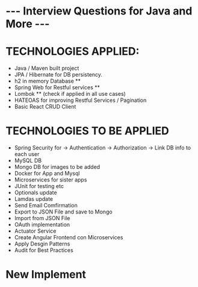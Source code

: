 # --- Interview Questions for Java and More ---

# TECHNOLOGIES APPLIED:

- Java / Maven built project
- JPA / Hibernate for DB persistency.
- h2 in memory Database **
- Spring Web for Restful services **
- Lombok ** (check if applied in all use cases)
- HATEOAS for improving Restful Services / Pagination
- Basic React CRUD Client

# TECHNOLOGIES TO BE APPLIED


- Spring Security for
    ->  Authentication
    ->  Authorization
    ->  Link DB info to each user
- MySQL DB
- Mongo DB for images to be added
- Docker for App and Mysql
- Microservices for sister apps
- JUnit for testing etc
- Optionals update
- Lamdas update
- Send Email Comfirmation
- Export to JSON File and save to Mongo
- Import from JSON File
- OAuth implementation
- Actuator Service
- Create Angular Frontend con Microservices
- Apply Desgin Patterns
- Audit for Best Practices


# New Implement

